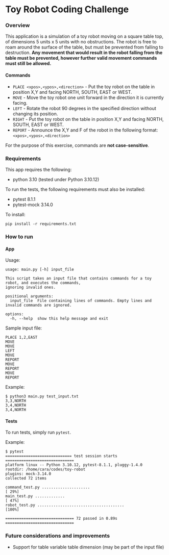 # Toy Robot Coding Challenge

### Overview
This application is a simulation of a toy robot moving on a square table top, of dimensions 5 units x 5 units with no obstructions. The robot is free to roam around the surface of the table, but must be prevented from falling to destruction. **Any movement that would result in the robot falling from the table must be prevented, however further valid movement commands must still be allowed.**

#### Commands
* `PLACE <xpos>,<ypos>,<direction>` - Put the toy robot on the table in position X,Y and facing NORTH, SOUTH, EAST or WEST.
* `MOVE` - Move the toy robot one unit forward in the direction it is currently facing.
* `LEFT` - Rotate the robot 90 degrees in the specified direction without changing its position.
* `RIGHT` - Put the toy robot on the table in position X,Y and facing NORTH, SOUTH, EAST or WEST.
* `REPORT` - Announce the X,Y and F of the robot in the following format: `<xpos>,<ypos>,<direction>`

For the purpose of this exercise, commands are **not case-sensitive**.

### Requirements

This app requires the following:
* python 3.10 (tested under Python 3.10.12)

To run the tests, the following requirements must also be installed:
* pytest 8.1.1
* pytest-mock 3.14.0

To install:
```
pip install -r requirements.txt
```


### How to run

#### App
Usage:
```
usage: main.py [-h] input_file

This script takes an input file that contains commands for a toy robot, and executes the commands,
ignoring invalid ones.

positional arguments:
  input_file  File containing lines of commands. Empty lines and invalid commands are ignored.

options:
  -h, --help  show this help message and exit
```

Sample input file:
```
PLACE 1,2,EAST
MOVE
MOVE
LEFT
MOVE
REPORT
MOVE
REPORT
MOVE
REPORT
```

Example:
```
$ python3 main.py test_input.txt
3,3,NORTH
3,4,NORTH
3,4,NORTH
```

#### Tests
To run tests, simply run `pytest`.

Example:
```
$ pytest
============================= test session starts ==============================
platform linux -- Python 3.10.12, pytest-8.1.1, pluggy-1.4.0
rootdir: /home/cara/codes/toy-robot
plugins: mock-3.14.0
collected 72 items

command_test.py .....................                                    [ 29%]
main_test.py .............                                               [ 47%]
robot_test.py ......................................                     [100%]

============================== 72 passed in 0.89s ==============================
```

### Future considerations and improvements
* Support for table variable table dimension (may be part of the input file)
